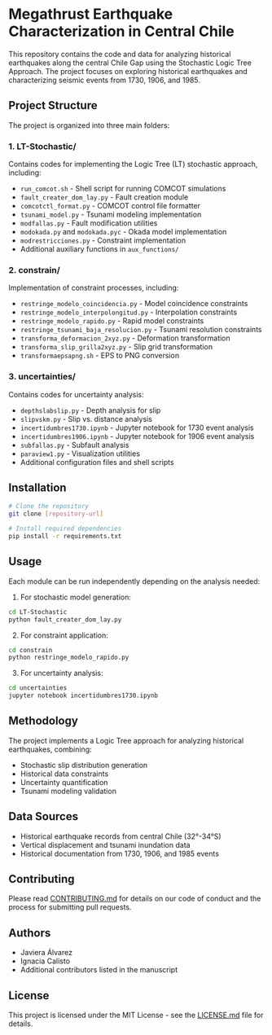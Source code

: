 # Megathrust Earthquake Characterization in Central Chile

This repository contains the code and data for analyzing historical earthquakes along the central Chile Gap
using the Stochastic Logic Tree Approach. The project focuses on exploring historical earthquakes and characterizing
seismic events from 1730, 1906, and 1985.

## Project Structure

The project is organized into three main folders:

### 1. LT-Stochastic/
Contains codes for implementing the Logic Tree (LT) stochastic approach, including:
- `run_comcot.sh` - Shell script for running COMCOT simulations
- `fault_creater_dom_lay.py` - Fault creation module
- `comcotctl_format.py` - COMCOT control file formatter
- `tsunami_model.py` - Tsunami modeling implementation
- `modfallas.py` - Fault modification utilities
- `modokada.py` and `modokada.pyc` - Okada model implementation
- `modrestricciones.py` - Constraint implementation
- Additional auxiliary functions in `aux_functions/`

### 2. constrain/
Implementation of constraint processes, including:
- `restringe_modelo_coincidencia.py` - Model coincidence constraints
- `restringe_modelo_interpolongitud.py` - Interpolation constraints
- `restringe_modelo_rapido.py` - Rapid model constraints
- `restringe_tsunami_baja_resolucion.py` - Tsunami resolution constraints
- `transforma_deformacion_2xyz.py` - Deformation transformation
- `transforma_slip_grilla2xyz.py` - Slip grid transformation
- `transformaepsapng.sh` - EPS to PNG conversion

### 3. uncertainties/
Contains codes for uncertainty analysis:
- `depthslabslip.py` - Depth analysis for slip
- `slipvskm.py` - Slip vs. distance analysis
- `incertidumbres1730.ipynb` - Jupyter notebook for 1730 event analysis
- `incertidumbres1906.ipynb` - Jupyter notebook for 1906 event analysis
- `subfallas.py` - Subfault analysis
- `paraview1.py` - Visualization utilities
- Additional configuration files and shell scripts

## Installation

```bash
# Clone the repository
git clone [repository-url]

# Install required dependencies
pip install -r requirements.txt
```

## Usage

Each module can be run independently depending on the analysis needed:

1. For stochastic model generation:
```bash
cd LT-Stochastic
python fault_creater_dom_lay.py
```

2. For constraint application:
```bash
cd constrain
python restringe_modelo_rapido.py
```

3. For uncertainty analysis:
```bash
cd uncertainties
jupyter notebook incertidumbres1730.ipynb
```

## Methodology

The project implements a Logic Tree approach for analyzing historical earthquakes, combining:
- Stochastic slip distribution generation
- Historical data constraints
- Uncertainty quantification
- Tsunami modeling validation

## Data Sources

- Historical earthquake records from central Chile (32°-34°S)
- Vertical displacement and tsunami inundation data
- Historical documentation from 1730, 1906, and 1985 events

## Contributing

Please read [CONTRIBUTING.md](CONTRIBUTING.md) for details on our code of conduct and the process for submitting pull requests.

## Authors

- Javiera Álvarez
- Ignacia Calisto
- Additional contributors listed in the manuscript

## License

This project is licensed under the MIT License - see the [LICENSE.md](LICENSE.md) file for details.
